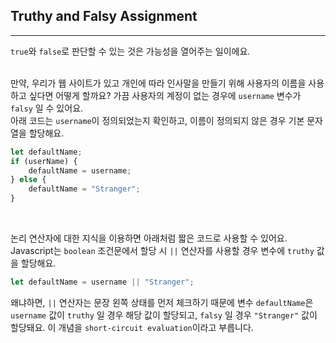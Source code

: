 ## Truthy and Falsy Assignment
---
`true`와 `false`로 판단할 수 있는 것은 가능성을 열어주는 일이에요.
<br>
<br>

만약, 우리가 웹 사이트가 있고 개인에 따라 인사말을 만들기 위해 사용자의 이름을 사용하고 싶다면 어떻게 할까요? 가끔 사용자의 계정이 없는 경우에 `username` 변수가 `falsy` 일 수 있어요.
<br>
아래 코드는 `username`이 정의되었는지 확인하고, 이름이 정의되지 않은 경우 기본 문자열을 할당해요.
```javascript
let defaultName;
if (userName) {
    defaultName = username;
} else {
    defaultName = "Stranger";
}
```
<br>

논리 연산자에 대한 지식을 이용하면 아래처럼 짧은 코드로 사용할 수 있어요. Javascript는 `boolean` 조건문에서 할당 시 `||` 연산자를 사용할 경우 변수에 `truthy` 값을 할당해요.
```javascript
let defaultName = username || "Stranger";
```
왜냐하면, `||` 연산자는 문장 왼쪽 상태를 먼저 체크하기 때문에 변수 `defaultName`은 `username` 값이 `truthy` 일 경우 해당 값이 할당되고, `falsy` 일 경우 `"Stranger"` 값이 할당돼요. 이 개념을 `short-circuit evaluation`이라고 부릅니다.